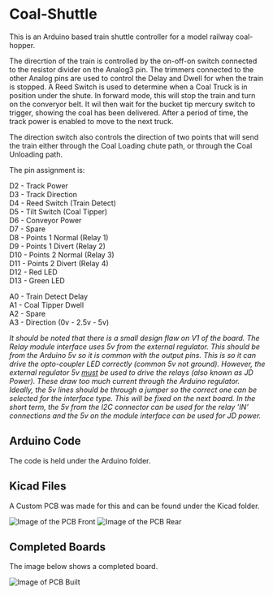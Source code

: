 # Coal-Shuttle

This is an Arduino based train shuttle controller for a model railway coal-hopper.

The direcrtion of the train is controlled by the on-off-on switch connected to the resistor divider on the Analog3 pin. The trimmers connected to the other Analog pins are used to control the Delay and Dwell for when the train is stopped. A Reed Switch is used to determine when a Coal Truck is in position under the shute. In forward mode, this will stop the train and turn on the converyor belt. It wil then wait for the bucket tip mercury switch to trigger, showing the coal has been delivered. After a period of time, the track power is enabled to move to the next truck.

The direction switch also controls the direction of two points that will send the train either through the Coal Loading chute path, or through the Coal Unloading path.

The pin assignment is:

  D2  - Track Power  
  D3  - Track Direction  
  D4  - Reed Switch (Train Detect)  
  D5  - Tilt Switch (Coal Tipper)  
  D6  - Conveyor Power  
  D7  - Spare  
  D8  - Points 1 Normal (Relay 1)  
  D9  - Points 1 Divert (Relay 2)  
  D10 - Points 2 Normal (Relay 3)  
  D11 - Points 2 Divert (Relay 4)  
  D12 - Red LED  
  D13 - Green LED  

  A0 - Train Detect Delay  
  A1 - Coal Tipper Dwell  
  A2 - Spare  
  A3 - Direction (0v - 2.5v - 5v)  
  
_It should be noted that there is a small design flaw on V1 of the board. The Relay module interface uses 5v from the external regulator. This should be from the Arduino 5v so it is common with the output pins. This is so it can drive the opto-coupler LED correctly (common 5v not ground). However, the external regulator 5v <ins>must</ins> be used to drive the relays (also known as JD Power). These draw too much current through the Arduino regulator. Ideally, the 5v lines should be through a jumper so the correct one can be selected for the interface type. This will be fixed on the next board. In the short term, the 5v from the I2C connector can be used for the relay 'IN' connections and the 5v on the module interface can be used for JD power._


## Arduino Code
The code is held under the Arduino folder. 

## Kicad Files
A Custom PCB was made for this and can be found under the Kicad folder.

![Image of the PCB Front](Images/pcb-front.png)
![Image of the PCB Rear](Images/pcb-back.png)

## Completed Boards
The image below shows a completed board. 

![Image of PCB Built](Images/pcb-built.png)
